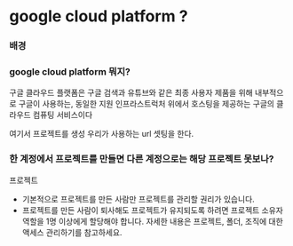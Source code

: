 # google cloud platform ?

### 배경


### google cloud platform 뭐지?
구글 클라우드 플랫폼은
구글 검색과 유튜브와 같은 최종 사용자 제품을 위해 내부적으로 구글이 사용하는,
동일한 지원 인프라스트럭처 위에서 호스팅을 제공하는 구글의 클라우드 컴퓨팅 서비스이다

여기서 프로젝트를 생성
우리가 사용하는 url 셋팅을 한다.


### 한 계정에서 프로젝트를 만들면 다른 계정으로는 해당 프로젝트 못보나?

프로젝트

* 기본적으로 프로젝트를 만든 사람만 프로젝트를 관리할 권리가 있습니다.
* 프로젝트를 만든 사람이 퇴사해도 프로젝트가 유지되도록 하려면 프로젝트 소유자 역할을 1명 이상에게 할당해야 합니다. 자세한 내용은 프로젝트, 폴더, 조직에 대한 액세스 관리하기를 참고하세요.
